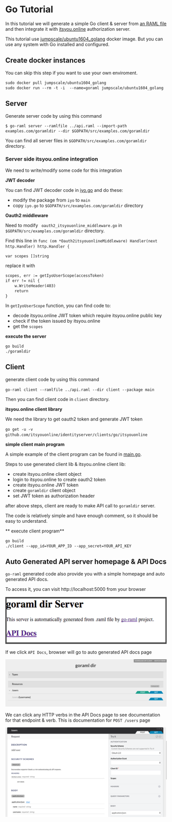 # Go Tutorial

In this tutorial we will generate a simple Go client & server from [an RAML file](../api.raml) and then integrate it
with [itsyou.online](https://www.itsyou.online/) authorization server.

This tutorial use [jumpscale/ubuntu1604_golang](https://hub.docker.com/r/jumpscale/ubuntu1604_golang/) docker image.
But you can use any system with Go installed and configured.

## Create docker instances

You can skip this step if you want to use your own enviroment.

```
sudo docker pull jumpscale/ubuntu1604_golang
sudo docker run --rm -t -i  --name=goraml jumpscale/ubuntu1604_golang
```

## Server

Generate server code by using this command
```
$ go-raml server --ramlfile ../api.raml --import-path examples.com/goramldir --dir $GOPATH/src/examples.com/goramldir
```

You can find all server files in `$GOPATH/src/examples.com/goramldir` directory.


### Server side itsyou.online integration

We need to write/modify some code for this integration

**JWT decoder**

You can find JWT decoder code in [iyo.go](server/iyo.go) and do these:

- modify the package from `iyo` to `main`
- copy `iyo.go` to `$GOPATH/src/examples.com/goramldir` directory

**Oauth2 middleware**

Need to modify ` oauth2_itsyouonline_middleware.go` in `$GOPATH/src/examples.com/goramldir` directory.

Find this line in `func (om *Oauth2itsyouonlineMiddleware) Handler(next http.Handler) http.Handler {`
```
var scopes []string
```
replace it with
```
scopes, err := getIyoUserScope(accessToken)
if err != nil {
    w.WriteHeader(403)
    return
}
```

In `getIyoUserScope` function, you can find code to:

- decode itsyou.online JWT token which require itsyou.online public key
- check if the token issued by itsyou.online
- get the `scopes`

**execute the server**

```
go build
./goramldir
```

## Client

generate client code by using this command

`go-raml client --ramlfile ../api.raml --dir client --package main`

Then you can find client code in `client` directory.

**itsyou.online client library**

We need the library to get oauth2 token and generate JWT token

`go get -u -v github.com/itsyouonline/identityserver/clients/go/itsyouonline`


**simple client main program**

A simple example of the client program can be found in [main.go](client/main.go).

Steps to use generated client lib & itsyou.online client lib:

- create itsyou.online client object
- login to itsyou.online to create oauth2 token
- create itsyou.online JWT token
- create `goramldir` client object
- set JWT token as authorization header

after above steps, client are ready to make API call to `goramldir` server.

The code is relatively simple and have enough comment, so it should be easy to understand. 

** execute client program**

```
go build
./client --app_id=YOUR_APP_ID --app_secret=YOUR_API_KEY
```

## Auto Generated API server homepage & API Docs

`go-raml` generated code also provide you with a simple homepage and auto generated API docs.

To access it, you can visit http://localhost:5000 from your browser

![API server homepage](images/api_home.png)

If we click `API Docs`, browser will go to auto generated API docs page

![API Docs](images/apidocs_home.png)

We can click any HTTP verbs in the API Docs page to see documentation for that endpoint & verb.
This is documentation for `POST /users` page

![POST /users](images/apidocs_post_details.png)
